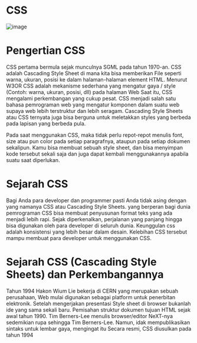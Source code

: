 # CSS
![image](https://github.com/itsolution405/HTML-CSS/assets/141856824/4cf515f2-e80f-42b7-bfe2-d37317c00256)

# Pengertian CSS
CSS pertama bermula sejak munculnya SGML pada tahun 1970-an.
CSS adalah Cascading Style Sheet di mana kita bisa memberikan File seperti warna, ukuran, posisi ke dalam halaman-halaman element HTML.
Menurut W3OR CSS adalah mekanisme sederhana yang mengatur gaya / style (Contoh: warna, ukuran, posisi, dll) pada halaman Web
Saat itu, CSS mengalami perkembangan yang cukup pesat.
CSS menjadi salah satu bahasa pemrograman web yang mengatur komponen dalam suatu web supaya web lebih terstruktur dan lebih seragam.
Cascading Style Sheets atau CSS ternyata juga bisa berguna untuk meletakkan styles yang berbeda pada lapisan yang berbeda pula. 

Pada saat menggunakan CSS, maka tidak perlu repot-repot menulis font, size atau pun color pada setiap paragrafnya, ataupun pada setiap dokumen sekalipun. Kamu bisa membuat sebuah style sheet, dan bisa menyimpan kode tersebut sekali saja dan juga dapat kembali menggunakannya apabila suatu saat diperlukan.

# Sejarah CSS
Bagi Anda para developer dan programmer pasti Anda tidak asing dengan yang namanya CSS atau Cascading Style Sheets. yang berperan bagi dunia pemrograman
CSS bisa membuat penyusunan format teks yang ada menjadi lebih rapi.
Sejak diperkenalkan, perjalanan yang panjang hingga bisa digunakan oleh para developer di seluruh dunia.
Keunggulan css adalah konsistensi yang lebih besar dalam desain.
Kelebihan CSS tersebut mampu membuat para developer untuk menggunakan CSS.

# Sejarah CSS (Cascading Style Sheets) dan Perkembangannya
Tahun 1994 Hakon Wium Lie bekerja di CERN yang merupakan sebuah perusahaan, Web mulai digunakan sebagai platform untuk penerbitan elektronik. 
Setelah mengerjakan presentasi
Style sheet di browser bukanlah ide yang sama sekali baru.
Pemisahan struktur dokumen tujuan HTML sejak awal tahun 1990. Tim Berners-Lee menulis browser/editor NeXT-nya sedemikian rupa sehingga Tim Berners-Lee.
Namun, idak mempublikasikan sintaks untuk lembar gaya, mengingat itu
Secara resmi, CSS diusulkan pada tahun 1994
